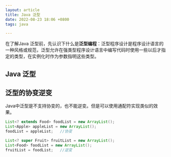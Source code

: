 ```yaml
---
layout: article
title: Java 泛型
date: 2022-08-23 18:06 +0800
tags: java

---
```


在了解Java 泛型前，先认识下什么是**泛型编程**：泛型程序设计是程序设计语言的一种风格或规范，泛型允许在强类型程序设计语言中编写代码时使用一些以后才指定的类型，在实例化时作为参数指明这些类型。

<!--more-->

## Java 泛型



## 泛型的协变逆变

Java中泛型是不支持协变的，也不能逆变。但是可以使用通配符实现类似的效果。

```java
List<? extends Food> foodList = new ArrayList();
List<Apple> appleList = new ArrayList();
foodList = appleList;	//协变

List<? super Fruit> fruitList = new ArrayList();
List<Food> foodList = new ArrayList();
fruitList = foodList;	//逆变
```

